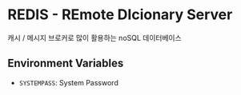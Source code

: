 # REDIS - REmote DIcionary Server

캐시 / 메시지 브로커로 많이 활용하는 noSQL 데이터베이스

## Environment Variables

- `SYSTEMPASS`: System Password
